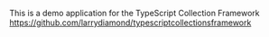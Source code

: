 This is a demo application for the TypeScript Collection Framework
https://github.com/larrydiamond/typescriptcollectionsframework

